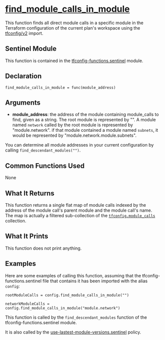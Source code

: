 # [find_module_calls_in_module](./tfconfig-functions.sentinel#L193)
This function finds all direct module calls in a specific module in the Terraform configuration of the current plan's workspace using the [tfconfig/v2](https://www.terraform.io/docs/cloud/sentinel/import/tfconfig-v2.html) import.

## Sentinel Module
This function is contained in the [tfconfig-functions.sentinel](../../tfconfig-functions.sentinel) module.

## Declaration
`find_module_calls_in_module = func(module_address)`

## Arguments
* **module_address**: the address of the module containing module_calls to find, given as a string. The root module is represented by "". A module named `network` called by the root module is represented by "module.network". if that module contained a module named `subnets`, it would be represented by "module.network.module.subnets".

You can determine all module addresses in your current configuration by calling `find_descendant_modules("")`.

## Common Functions Used
None

## What It Returns
This function returns a single flat map of module calls indexed by the address of the module call's parent module and the module call's name. The map is actually a filtered sub-collection of the [`tfconfig.module_calls`](https://www.terraform.io/docs/cloud/sentinel/import/tfconfig-v2.html#the-module_calls-collection) collection.

## What It Prints
This function does not print anything.

## Examples
Here are some examples of calling this function, assuming that the tfconfig-functions.sentinel file that contains it has been imported with the alias `config`:
```
rootModuleCalls = config.find_module_calls_in_module("")

networkModuleCalls = config.find_module_calls_in_module("module.network")
```

This function is called by the `find_descendant_modules` function of the tfconfig-functions.sentinel module.

It is also called by the [use-lastest-module-versions.sentinel](../../../cloud-agnostic/http-examples/use-lastest-module-versions.sentinel) policy.
